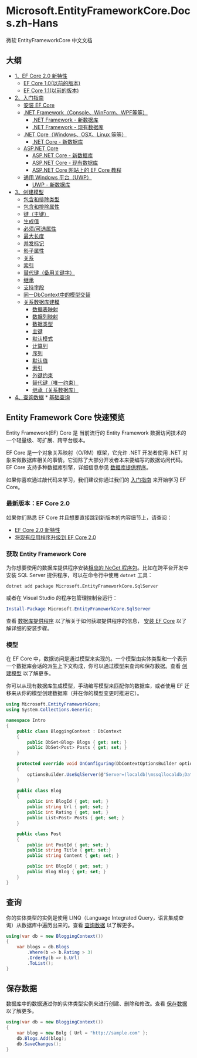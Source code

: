 # Microsoft.EntityFrameworkCore.Docs.zh-Hans

微软 EntityFrameworkCore 中文文档

## 大纲

* [1、EF Core 2.0 新特性](./1、EFCore2.0新特性/A、EFCore2.0新特性.md)
    * [EF Core 1.0(以前的版本)](./1、EFCore2.0新特性/B、EFCore1.0（以前的版本）.md)
    * [EF Core 1.1(以前的版本)](./1、EFCore2.0新特性/C、EFCore1.1（以前的版本）.md)
* [2、入门指南](./2、入门指南/A、入门指南.md)
    * [安装 EF Core](./2、入门指南/B、安装EFCore.md)
    * [.NET Framework（Console、WinForm、WPF等等）](./2、入门指南/C、.NETFramework/A、.NETFramework.md)
        * [.NET Framework - 新数据库](./2、入门指南/C、.NETFramework/B、新数据库.md)
        * [.NET Framework - 现有数据库](./2、入门指南/C、.NETFramework/C、现有数据库.md)
    * [.NET Core（Windows、OSX、Linux 等等）](./2、入门指南/D、.NETCore/A、.NETCore.md)
        * [.NET Core - 新数据库](./2、入门指南/D、.NETCore/B、新数据库.md)
    * [ASP.NET Core](./2、入门指南/E、ASP.NETCore/A、ASP.NETCore.md)
        * [ASP.NET Core - 新数据库](./2、入门指南/E、ASP.NETCore/B、新数据库.md)
        * [ASP.NET Core - 现有数据库](./2、入门指南/E、ASP.NETCore/C、现有数据库.md)
        * [ASP.NET Core 网站上的 EF Core 教程](https://docs.microsoft.com/zh-cn/aspnet/core/data/ef-mvc/intro)
    * [通用 Windows 平台（UWP）](./2、入门指南/F、通用Windows平台（UWP）/A、通用Windows平台（UWP）.md)
        * [UWP - 新数据库](./2、入门指南/F、通用Windows平台（UWP）//B、新数据库.md)
* [3、创建模型](./3、创建模型/A、创建模型.md)
    * [包含和排除类型](./3、创建模型/B、包含和排除类型.md)
    * [包含和排除属性](./3、创建模型/C、包含和排除属性.md)
    * [键（主键）](./3、创建模型/D、键（主键）.md)
    * [生成值](./3、创建模型/E、生成值.md)
    * [必须/可选属性](./3、创建模型/F、必须的和可选的属性.md)
    * [最大长度](./3、创建模型/G、最大长度.md)
    * [并发标记](./3、创建模型/H、并发标记.md)
    * [影子属性](./3、创建模型/I、影子属性.md)
    * [关系](./3、创建模型/J、关系.md)
    * [索引](./3、创建模型/K、索引.md)
    * [替代键（备用关键字）](./3、创建模型/L、替代键（备用关键字）.md)
    * [继承](./3、创建模型/M、继承.md)
    * [支持字段](./3、创建模型/N、支持字段.md)
    * [同一DbContext中的模型交替](./3、创建模型/O、同一DbContext中的模型交替.md)
    * [关系数据库建模](./3、创建模型/P、关系数据库建模/A、关系数据库建模.md)
        * [数据表映射](./3、创建模型/P、关系数据库建模/B、数据表映射.md)
        * [数据列映射](./3、创建模型/P、关系数据库建模/C、数据列映射.md)
        * [数据类型](./3、创建模型/P、关系数据库建模/D、数据类型.md)
        * [主键](./3、创建模型/P、关系数据库建模/E、主键.md)
        * [默认模式](./3、创建模型/P、关系数据库建模/F、默认模式.md)
        * [计算列](./3、创建模型/P、关系数据库建模/G、计算列.md)
        * [序列](./3、创建模型/P、关系数据库建模/H、序列.md)
        * [默认值](./3、创建模型/P、关系数据库建模/I、默认值.md)
        * [索引](./3、创建模型/P、关系数据库建模/J、索引.md)
        * [外键约束](./3、创建模型/P、关系数据库建模/K、外键约束.md)
        * [替代键（唯一约束）](./3、创建模型/P、关系数据库建模/L、替代键（唯一约束）.md)
        * [继承（关系数据库）](./3、创建模型/P、关系数据库建模/M、继承（关系数据库）.md)
* [4、查询数据](./4、查询数据/A、查询数据.md)
        * [基础查询](./4、查询数据/B、基础查询.md)

## Entity Framework Core 快速预览

Entity Framework(EF) Core 是 当前流行的 Entity Framework 数据访问技术的一个轻量级、可扩展、跨平台版本。

EF Core 是一个对象关系映射（O/RM）框架，它允许 .NET 开发者使用 .NET 对象来做数据库相关的事情。它消除了大部分开发者本来要编写的数据访问代码。EF Core 支持多种数据库引擎，详细信息参见 [数据库提供程序](./7、数据库提供程序/A、数据库提供程序.md)。

如果你喜欢通过敲代码来学习，我们建议你通过我们的 [入门指南](./2、入门指南/A、入门指南.md) 来开始学习 EF Core。

### 最新版本：EF Core 2.0

如果你们熟悉 EF Core 并且想要直接跳到新版本的内容细节上，请查阅：

* [EF Core 2.0 新特性](./1、EFCore2.0新特性/A、EFCore2.0新特性.md)
* [将现有应用程序升级到 EF Core 2.0](./11、其他/H、升级到EFCore2.0.md)

### 获取 Entity Framework Core

为你想要使用的数据库提供程序安装[相应的 NeGet 程序包](https://docs.microsoft.com/zh-cn/nuget/quickstart/use-a-package)。比如在跨平台开发中安装 SQL Server 提供程序，可以在命令行中使用 `dotnet` 工具：

```console
dotnet add package Microsoft.EntityFrameworkCore.SqlServer
```

或者在 Visual Studio 的程序包管理控制台运行：

```PowerShell
Install-Package Microsoft.EntityFrameworkCore.SqlServer
```

查看 [数据库提供程序](./7、数据库提供程序/A、数据库提供程序.md) 以了解关于如何获取提供程序的信息， [安装 EF Core](./2、入门指南/B、安装EFCore.md) 以了解详细的安装步骤。

### 模型

在 EF Core 中，数据访问是通过模型来实现的。一个模型由实体类型和一个表示一个数据库会话的派生上下文构成，你可以通过模型来查询和保存数据。查看 [创建模型](./3、创建模型/A、创建模型.md) 以了解更多。

你可以从现有数据库生成模型，手动编写模型来匹配你的数据库，或者使用 EF 迁移来从你的模型创建数据库（并在你的模型变更时推进它）。

```C#
using Microsoft.EntityFrameworkCore;
using System.Collections.Generic;

namespace Intro
{
    public class BloggingContext : DbContext
    {
        public DbSet<Blog> Blogs { get; set; }
        public DbSet<Post> Posts { get; set; }
    }

    protected override void OnConfiguring(DbContextOptionsBuilder optionsBuilder)
    {
        optionsBuilder.UseSqlServer(@"Server=(localdb)\mssqllocaldb;Database=MyDatabase;Trusted_Connection=True;");
    }

    public class Blog
    {
        public int BlogId { get; set; }
        public string Url { get; set; }
        public int Rating { get; set; }
        public List<Post> Posts { get; set; }
    }

    public class Post
    {
        public int PostId { get; set; }
        public string Title { get; set;}
        public string Content { get; set; }

        public int BlogId { get; set; }
        public Blog Blog { get; set; }
    }
}
```

## 查询

你的实体类型的实例是使用 LINQ（Language Integrated Query，语言集成查询）从数据库中遍历出来的。查看 [查询数据](./4、查询数据/A、查询数据.md) 以了解更多。

```C#
using(var db = new BloggingContext())
{
    var blogs = db.Blogs
        .Where(b => b.Rating > 3)
        .OrderBy(b => b.Url)
        .ToList();
}
```

## 保存数据

数据库中的数据通过你的实体类型实例来进行创建、删除和修改。查看 [保存数据](./5、保存数据/A、保存数据.md) 以了解更多。

```C#
using(var db = new BloggingContext())
{
    var blog = new Bolg { Url = "http://sample.com" };
    db.Blogs.Add(blog);
    db.SaveChanges();
}
```